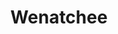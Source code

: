 ---
title: "Wenatchee"
hashtag: "wenatchee"
subdivision-of:
  - Chelan County
tags:
  - City
  - Washington
---